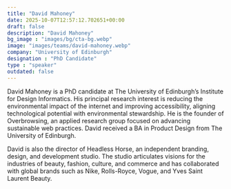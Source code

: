 ```yaml
---
title: "David Mahoney"
date: 2025-10-07T12:57:12.702651+00:00
draft: false
description: "David Mahoney"
bg_image : "images/bg/cta-bg.webp"
image: "images/teams/david-mahoney.webp"
company: "University of Edinburgh"
designation : "PhD Candidate"
type : "speaker"
outdated: false
---
```


David Mahoney is a PhD candidate at The University of Edinburgh’s Institute for Design Informatics. His principal research interest is reducing the environmental impact of the internet and improving accessibility, aligning technological potential with environmental stewardship. He is the founder of Overbrowsing, an applied research group focused on advancing sustainable web practices. David received a BA in Product Design from The University of Edinburgh.

David is also the director of Headless Horse, an independent branding, design, and development studio. The studio articulates visions for the industries of beauty, fashion, culture, and commerce and has collaborated with global brands such as Nike, Rolls-Royce, Vogue, and Yves Saint Laurent Beauty.


